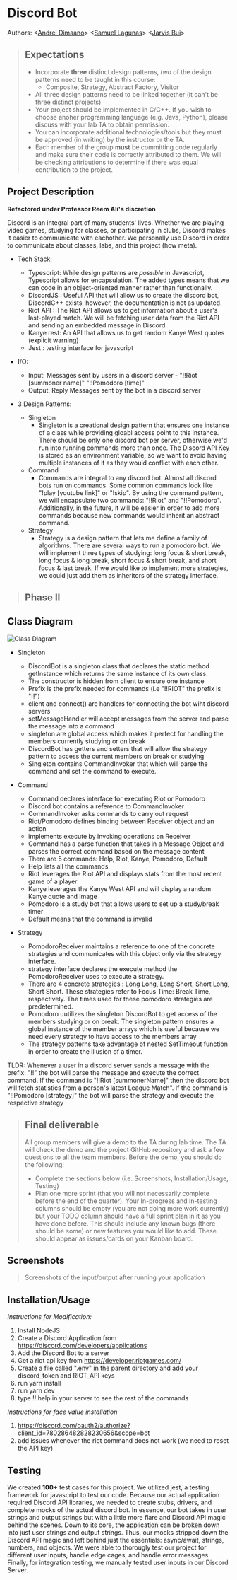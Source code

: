 # Discord Bot
 Authors: \<[Andrei Dimaano](https://github.com/andreidimaano)\> \<[Samuel Lagunas](https://github.com/slagu002)\>  \<[Jarvis Bui](https://github.com/jbui019)\>   
 
 > ## Expectations
 > * Incorporate **three** distinct design patterns, *two* of the design patterns need to be taught in this course:
 >   * Composite, Strategy, Abstract Factory, Visitor
 > * All three design patterns need to be linked together (it can't be three distinct projects)
 > * Your project should be implemented in C/C++. If you wish to choose anoher programming language (e.g. Java, Python), please discuss with your lab TA to obtain permission.
 > * You can incorporate additional technologies/tools but they must be approved (in writing) by the instructor or the TA.
 > * Each member of the group **must** be committing code regularly and make sure their code is correctly attributed to them. We will be checking attributions to determine if there was equal contribution to the project.

## Project Description

**Refactored under Professor Reem Ali's discretion**

Discord is an integral part of many students' lives. Whether we are playing video games, studying for classes, or participating in clubs, Discord makes it easier to communicate with eachother. We personally use Discord in order to communicate about classes, labs, and this project (how meta).

- Tech Stack:
  - Typescript: While design patterns are *possible* in Javascript, Typescript allows for encapsulation. The added types means that we can code in an object-oriented manner rather than functionally. 
  - DiscordJS : Useful API that will allow us to create the discord bot, DiscordC++ exists, however, the documentation is not as updated. 
  - Riot API : The Riot API allows us to get information about a user's last-played match. We will be fetching user data from the Riot API and sending an embedded message in Discord.
  - Kanye rest: An API that allows us to get random Kanye West quotes (explicit warning)
  - Jest : testing interface for javascript
- I/O:
  - Input: Messages sent by users in a discord server - "!!Riot [summoner name]" "!!Pomodoro [time]" 
  - Output: Reply Messages sent by  the bot in a discord server

- 3 Design Patterns:
  - Singleton
    - Singleton is a creational design pattern that ensures one instance of a class while providing gloabl access point to this instance. There should be only one discord bot per server, otherwise we'd run into running commands more than once. The Discord API Key is stored as an environment variable, so we want to avoid having multiple instances of it as they would conflict with each other. 
  - Command
    -  Commands are integral to any discord bot. Almost all discord bots run on commands. Some common commands look like "!play [youtube link]" or "!skip". By using the command pattern, we will encapsulate two commands: "!!Riot" and "!!Pomodoro". Additionally, in the future, it will be easier in order to add more commands because new commands would inherit an abstract command.
  - Strategy
    - Strategy is a design pattern that lets me define a family of algorithms. There are several ways to run a pomodoro bot. We will implement three types of studying: long focus & short break, long focus & long break, short focus & short break, and short focus & last break. If we would like to implement more strategies, we could just add them as inheritors of the strategy interface.

 > ## Phase II
## Class Diagram 
 ![Class Diagram](https://github.com/cs100/final-project-adima009-slagu002-jbui019/blob/master/CS100.png?raw=true)
 
  - Singleton
    - DiscordBot is a singleton class that declares the static method getInstance which returns the same instance of its own class.
    - The constructor is hidden from client to ensure one instance
    - Prefix is the prefix needed for commands (i.e "!!RIOT" the prefix is "!!")
    - client and connect() are handlers for connecting the bot wiht discord servers
    - setMessageHandler will accept messages from the server and parse the message into a command
    - singleton are global access which makes it perfect for handling the members currently studying or on break
    - DiscordBot has getters and setters that will allow the strategy pattern to access the current members on break or studying
    - Singleton contains CommandInvoker that which will parse the command and set the command to execute.
    
  - Command
    - Command declares interface for executing Riot or Pomodoro
    - Discord bot contains a reference to CommandInvoker
    - CommandInvoker asks commands to carry out request
    - Riot/Pomodoro defines binding between Receiver object and an action
    - implements execute by invoking operations on Receiver
    - Command has a parse function that takes in a Message Object and parses the correct command based on the message content
    - There are 5 commands: Help, Riot, Kanye, Pomodoro, Default
    - Help lists all the commands
    - Riot leverages the Riot API and displays stats from the most recent game of a player
    - Kanye leverages the Kanye West API and will display a random Kanye quote and image
    - Pomodoro is a study bot that allows users to set up a study/break timer
    - Default means that the command is invalid
    
 - Strategy
    - PomodoroReceiver maintains a reference to one of the concrete strategies and communicates with this object only via the strategy interface.
    - strategy interface declares the execute method the PomodoroReceiver uses to execute a strategy.
    - There are 4 concrete strategies : Long Long, Long Short, Short Long, Short Short. These strategies refer to Focus Time: Break Time, respectively. The times used for these pomodoro strategies are predetermined.
    - Pomodoro uutilizes the singleton DiscordBot to get access of the members studying or on break. The singleton pattern ensures a global instance of the member arrays which is useful because we need every strategy to have access to the members array
    - The strategy patterns take advantage of nested SetTimeout function in order to create the illusion of a timer.
  
  TLDR:
  Whenever a user in a discord server sends a message with the prefix: "!!" the bot will parse the message and execute the correct command. If the command is "!!Riot [summonerName]" then the discord bot will fetch statistics from a person's latest League Match". If the command is "!!Pomodoro [strategy]" the bot will parse the strategy and execute the respective strategy

 > ## Final deliverable
 > All group members will give a demo to the TA during lab time. The TA will check the demo and the project GitHub repository and ask a few questions to all the team members. 
 > Before the demo, you should do the following:
 > * Complete the sections below (i.e. Screenshots, Installation/Usage, Testing)
 > * Plan one more sprint (that you will not necessarily complete before the end of the quarter). Your In-progress and In-testing columns should be empty (you are not doing more work currently) but your TODO column should have a full sprint plan in it as you have done before. This should include any known bugs (there should be some) or new features you would like to add. These should appear as issues/cards on your Kanban board. 
 ## Screenshots
 > Screenshots of the input/output after running your application
 ## Installation/Usage
 *Instructions for Modification:*
 1. Install NodeJS
 2. Create a Discord Application from https://discord.com/developers/applications 
 3. Add the Discord Bot to a server
 4. Get a riot api key from https://developer.riotgames.com/
 5. Create a file called ".env" in the parent directory and add your discord_token and RIOT_API keys
 6. run yarn install
 7. run yarn dev
 8. type !! help in your server to see the rest of the commands
 
 *Instructions for face value installation*
 1. https://discord.com/oauth2/authorize?client_id=780286482828230656&scope=bot
 2. add issues whenever the riot command does not work (we need to reset the API key)
 
 ## Testing
 We created **100+** test cases for this project. We utilized jest, a testing framework for javascript to test our code. Because our actual application required Discord API libraries, we needed to create stubs, drivers, and complete mocks of the actual discord bot. In essence, our bot takes in user strings and output strings but with a little more flare and Discord API magic behind the scenes. Down to its core, the application can be broken down into just user strings and output strings. Thus, our mocks stripped down the Discord API magic and left behind just the essentials: async/await, strings, numbers, and objects. We were able to thorougly test our project for different user inputs, handle edge cages, and handle error messages. Finally, for integration testing, we manually tested user inputs in our Discord Server.
 
